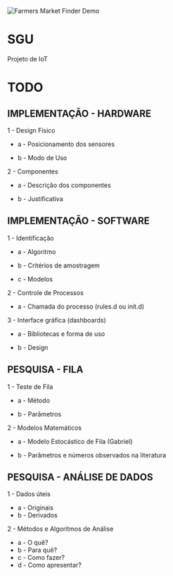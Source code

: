 
![Farmers Market Finder Demo](https://github.com/julio-cesar-leitao/SGU/blob/main/SGU-apresentacao3.gif)

# SGU
Projeto de IoT

# TODO

## IMPLEMENTAÇÃO - HARDWARE

1 - Design Físico

-  a - Posicionamento dos sensores
  
-  b - Modo de Uso
  
2 - Componentes

-  a - Descrição dos componentes
  
-  b - Justificativa
  
## IMPLEMENTAÇÃO - SOFTWARE

1 - Identificação 

-  a - Algoritmo
  
-  b - Critérios de amostragem
  
-  c - Modelos
  
2 - Controle de Processos

-  a - Chamada do processo (rules.d ou init.d)
  
3 - Interface gráfica (dashboards)

-  a - Bibliotecas e forma de uso
  
-  b - Design

## PESQUISA - FILA

1 - Teste de Fila

-  a - Método
  
-  b - Parâmetros

  
2 - Modelos Matemáticos

-  a - Modelo Estocástico de Fila (Gabriel)
  
-  b - Parâmetros e números observados na literatura

## PESQUISA - ANÁLISE DE DADOS
1 - Dados úteis
- a - Originais
- b - Derivados


2 - Métodos e Algoritmos de Análise
- a - O quê?
- b - Para quê?
- c - Como fazer?
- d - Como apresentar?




